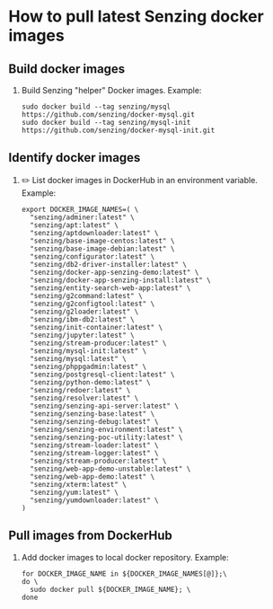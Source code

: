 # How to pull latest Senzing docker images

## Build docker images

1. Build Senzing "helper" Docker images.
   Example:

    ```console
    sudo docker build --tag senzing/mysql        https://github.com/senzing/docker-mysql.git
    sudo docker build --tag senzing/mysql-init   https://github.com/senzing/docker-mysql-init.git
    ```

## Identify docker images

1. :pencil2: List docker images in DockerHub in an environment variable.
   Example:

    ```console
    export DOCKER_IMAGE_NAMES=( \
      "senzing/adminer:latest" \
      "senzing/apt:latest" \
      "senzing/aptdownloader:latest" \
      "senzing/base-image-centos:latest" \
      "senzing/base-image-debian:latest" \
      "senzing/configurator:latest" \
      "senzing/db2-driver-installer:latest" \
      "senzing/docker-app-senzing-demo:latest" \
      "senzing/docker-app-senzing-install:latest" \
      "senzing/entity-search-web-app:latest" \
      "senzing/g2command:latest" \
      "senzing/g2configtool:latest" \
      "senzing/g2loader:latest" \
      "senzing/ibm-db2:latest" \
      "senzing/init-container:latest" \
      "senzing/jupyter:latest" \
      "senzing/stream-producer:latest" \
      "senzing/mysql-init:latest" \
      "senzing/mysql:latest" \
      "senzing/phppgadmin:latest" \
      "senzing/postgresql-client:latest" \
      "senzing/python-demo:latest" \
      "senzing/redoer:latest" \
      "senzing/resolver:latest" \
      "senzing/senzing-api-server:latest" \
      "senzing/senzing-base:latest" \
      "senzing/senzing-debug:latest" \
      "senzing/senzing-environment:latest" \
      "senzing/senzing-poc-utility:latest" \
      "senzing/stream-loader:latest" \
      "senzing/stream-logger:latest" \
      "senzing/stream-producer:latest" \
      "senzing/web-app-demo-unstable:latest" \
      "senzing/web-app-demo:latest" \
      "senzing/xterm:latest" \
      "senzing/yum:latest" \
      "senzing/yumdownloader:latest" \
    )
    ```

## Pull images from DockerHub

1. Add docker images to local docker repository.
   Example:

    ```console
    for DOCKER_IMAGE_NAME in ${DOCKER_IMAGE_NAMES[@]};\
    do \
      sudo docker pull ${DOCKER_IMAGE_NAME}; \
    done
    ```
